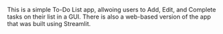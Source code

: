 This is a simple To-Do List app, allwoing users to Add, Edit, and Complete tasks on their list in a GUI.  There is also a web-based version of the app that was built using Streamlit.
